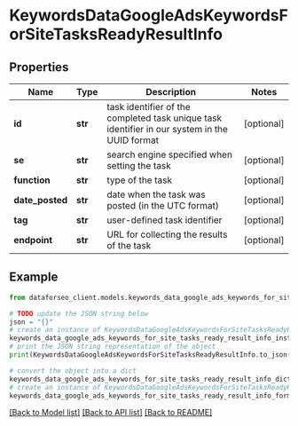# KeywordsDataGoogleAdsKeywordsForSiteTasksReadyResultInfo


## Properties

Name | Type | Description | Notes
------------ | ------------- | ------------- | -------------
**id** | **str** | task identifier of the completed task unique task identifier in our system in the UUID format | [optional] 
**se** | **str** | search engine specified when setting the task | [optional] 
**function** | **str** | type of the task | [optional] 
**date_posted** | **str** | date when the task was posted (in the UTC format) | [optional] 
**tag** | **str** | user-defined task identifier | [optional] 
**endpoint** | **str** | URL for collecting the results of the task | [optional] 

## Example

```python
from dataforseo_client.models.keywords_data_google_ads_keywords_for_site_tasks_ready_result_info import KeywordsDataGoogleAdsKeywordsForSiteTasksReadyResultInfo

# TODO update the JSON string below
json = "{}"
# create an instance of KeywordsDataGoogleAdsKeywordsForSiteTasksReadyResultInfo from a JSON string
keywords_data_google_ads_keywords_for_site_tasks_ready_result_info_instance = KeywordsDataGoogleAdsKeywordsForSiteTasksReadyResultInfo.from_json(json)
# print the JSON string representation of the object
print(KeywordsDataGoogleAdsKeywordsForSiteTasksReadyResultInfo.to_json())

# convert the object into a dict
keywords_data_google_ads_keywords_for_site_tasks_ready_result_info_dict = keywords_data_google_ads_keywords_for_site_tasks_ready_result_info_instance.to_dict()
# create an instance of KeywordsDataGoogleAdsKeywordsForSiteTasksReadyResultInfo from a dict
keywords_data_google_ads_keywords_for_site_tasks_ready_result_info_form_dict = keywords_data_google_ads_keywords_for_site_tasks_ready_result_info.from_dict(keywords_data_google_ads_keywords_for_site_tasks_ready_result_info_dict)
```
[[Back to Model list]](../README.md#documentation-for-models) [[Back to API list]](../README.md#documentation-for-api-endpoints) [[Back to README]](../README.md)


